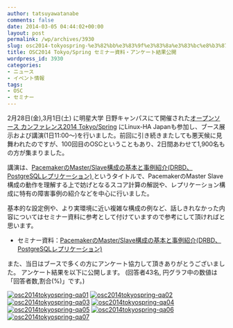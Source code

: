 ```yaml
---
author: tatsuyawatanabe
comments: false
date: 2014-03-05 04:44:02+00:00
layout: post
permalink: /wp/archives/3930
slug: osc2014-tokyospring-%e3%82%bb%e3%83%9f%e3%83%8a%e3%83%bc%e8%b3%87%e6%96%99%e5%85%ac%e9%96%8b
title: OSC2014 Tokyo/Spring セミナー資料・アンケート結果公開
wordpress_id: 3930
categories:
- ニュース
- イベント情報
tags:
- OSC
- セミナー
---
```


2月28日(金),3月1日(土) に明星大学 日野キャンパスにて開催された[オープンソース カンファレンス2014 Tokyo/Spring](https://www.ospn.jp/osc2014-spring) にLinux-HA Japanも参加し、ブース展示および講演(1日11:00～)を行いました。前回に引き続きまたしても悪天候に見舞われたのですが、100回目のOSCということもあり、2日間あわせて1,900名もの方が集まりました。

講演は、[PacemakerのMaster/Slave構成の基本と事例紹介(DRBD、PostgreSQLレプリケーション) ](https://www.ospn.jp/osc2014-spring/modules/eguide/event.php?eid=27)というタイトルで、PacemakerのMaster Slave構成の動作を理解する上で妨げとなるスコア計算の解説や、レプリケーション構成に特有の障害事例の紹介などを中心に行いました。

基本的な設定例や、より実環境に近い複雑な構成の例など、話しきれなかった内容についてはセミナー資料に参考として付けていますので参考にして頂ければと思います。



	
  * セミナー資料：[PacemakerのMaster/Slave構成の基本と事例紹介(DRBD、PostgreSQLレプリケーション) ](http://www.slideshare.net/tatsuyaw/pacemaker-osc2014tokyo-31882542)



  

  

また、当日はブースで多くの方にアンケート協力して頂きありがとうございました。
アンケート結果を以下に公開します。 (回答者43名, 円グラフ中の数値は「回答者数,割合(%)」です。)
  

[![osc2014tokyospring-qa01](/assets/images/wp-content/osc2014tokyospring-qa01.png)](/assets/images/wp-content/osc2014tokyospring-qa01.png)
[![osc2014tokyospring-qa02](/assets/images/wp-content/osc2014tokyospring-qa02.png)](/assets/images/wp-content/osc2014tokyospring-qa02.png)
[![osc2014tokyospring-qa03](/assets/images/wp-content/osc2014tokyospring-qa03.png)](/assets/images/wp-content/osc2014tokyospring-qa03.png)
[![osc2014tokyospring-qa04](/assets/images/wp-content/osc2014tokyospring-qa04.png)](/assets/images/wp-content/osc2014tokyospring-qa04.png)
[![osc2014tokyospring-qa05](/assets/images/wp-content/osc2014tokyospring-qa05.png)](/assets/images/wp-content/osc2014tokyospring-qa05.png)
[![osc2014tokyospring-qa06](/assets/images/wp-content/osc2014tokyospring-qa06.png)](/assets/images/wp-content/osc2014tokyospring-qa06.png)
[![osc2014tokyospring-qa07](/assets/images/wp-content/osc2014tokyospring-qa07.png)](/assets/images/wp-content/osc2014tokyospring-qa07.png)
